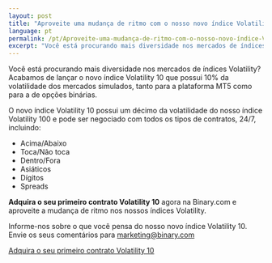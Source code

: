 ```yaml
---
layout: post
title: "Aproveite uma mudança de ritmo com o nosso novo índice Volatility 10"
language: pt
permalink: /pt/Aproveite-uma-mudança-de-ritmo-com-o-nosso-novo-índice-Volatility-10/
excerpt: "Você está procurando mais diversidade nos mercados de índices Volatility? Acabamos de lançar o novo índice Volatility 10 que possui 10% da volatilidade dos mercados simulados..."
---
```

Você está procurando mais diversidade nos mercados de índices Volatility? Acabamos de lançar o novo índice Volatility 10 que possui 10% da volatilidade dos mercados simulados, tanto para a plataforma MT5 como para a de opções binárias.

O novo índice Volatility 10 possui um décimo da volatilidade do nosso índice Volatility 100 e pode ser negociado com todos os tipos de contratos, 24/7, incluindo:

<ul class="bullet">
<li>Acima/Abaixo</li>
<li>Toca/Não toca</li>
<li>Dentro/Fora</li>
<li>Asiáticos</li>
<li>Dígitos</li>
<li>Spreads</li>
</ul>

<strong>Adquira o seu primeiro contrato Volatility 10</strong> agora na Binary.com e aproveite a mudança de ritmo nos nossos índices Volatility.

Informe-nos sobre o que você pensa do nosso novo índice Volatility 10. Envie os seus comentários para <a href="mailto:marketing@binary.com">marketing@binary.com</a>
 
<p class="p--action"><a class="button" href="http://info.binary.com/2eWq3Xx"><span>Adquira o seu primeiro contrato Volatility 10</span></a></p>